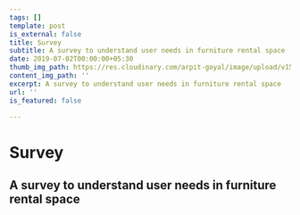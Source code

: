 ```yaml
---
tags: []
template: post
is_external: false
title: Survey
subtitle: A survey to understand user needs in furniture rental space
date: 2019-07-02T00:00:00+05:30
thumb_img_path: https://res.cloudinary.com/arpit-goyal/image/upload/v1562772588/2.jpg
content_img_path: ''
excerpt: A survey to understand user needs in furniture rental space
url: ''
is_featured: false

---
```

# Survey

## A survey to understand user needs in furniture rental space